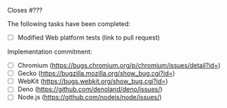 Closes #???

The following tasks have been completed:

 * [ ] Modified Web platform tests (link to pull request)

Implementation commitment:

 * [ ] Chromium (https://bugs.chromium.org/p/chromium/issues/detail?id=)
 * [ ] Gecko (https://bugzilla.mozilla.org/show_bug.cgi?id=)
 * [ ] WebKit (https://bugs.webkit.org/show_bug.cgi?id=)
 * [ ] Deno (https://github.com/denoland/deno/issues/)
 * [ ] Node.js (https://github.com/nodejs/node/issues/)
